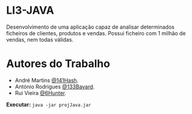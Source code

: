 # LI3-JAVA

Desenvolvimento de uma aplicação capaz de analisar determinados ficheiros de clientes, produtos e vendas.
Possui ficheiro com 1 milhão de vendas, nem todas válidas.

# Autores do Trabalho

- André Martins [@141Hash](https://github.com/141Hash).
- António Rodrigues [@133Bayard](https://github.com/133Bayard).
- Rui Vieira [@6Hunter](https://github.com/6Hunter).


**Executar:** `java -jar projJava.jar`
